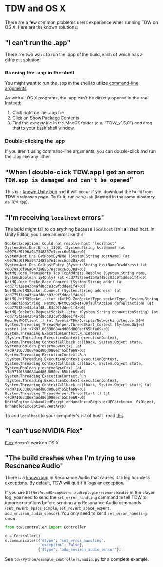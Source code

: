 # TDW and OS X

There are a few common problems users experience when running TDW on OS X. Here are the known solutions:

## "I can't run the .app"

There are two ways to run the .app of the build, each of which has a different solution:

### Running the .app in the shell

You might want to run the .app in the shell to utilize [command-line arguments](../getting_started.md). 

As with all OS X programs, the .app can't be directly opened in the shell. Instead:

1. Click right on the .app file
2. Click on Show Package Contents 
3. Find the executable in the MacOS folder (e.g.  “TDW_v1.5.0”) and drag that to your bash shell window.

### Double-clicking the .app

If you aren't using command-line arguments, you can double-click and run the .app like any other.

## "When I double-click TDW.app I get an error: `TDW.app is damaged and can't be opened`"

This is a [known Unity bug](https://issuetracker.unity3d.com/issues/macos-builds-now-contain-a-quarantine-attribute) and it will occur if you download the build from TDW's releases page. To fix it, run `setup.sh` (located in the same directory as `TDW.app`).

## "I'm receiving `localhost` errors"

The build might fail to do anything because `localhost` isn't a listed host. In Unity Editor, you'll see an error like this:

```
SocketException: Could not resolve host 'localhost'
System.Net.Dns.Error_11001 (System.String hostName) (at <0079a30f96a047348857e1cecc6c638a>:0)
System.Net.Dns.GetHostByName (System.String hostName) (at <0079a30f96a047348857e1cecc6c638a>:0)
System.Net.Dns.GetHostEntry (System.String hostNameOrAddress) (at <0079a30f96a047348857e1cecc6c638a>:0)
NetMQ.Core.Transports.Tcp.TcpAddress.Resolve (System.String name, System.Boolean ip4Only) (at <cd775f2ee43b4afd8cc83c9f5ddee1f4>:0)
NetMQ.Core.SocketBase.Connect (System.String addr) (at <cd775f2ee43b4afd8cc83c9f5ddee1f4>:0)
NetMQ.NetMQSocket.Connect (System.String address) (at <cd775f2ee43b4afd8cc83c9f5ddee1f4>:0)
NetMQ.NetMQSocket..ctor (NetMQ.ZmqSocketType socketType, System.String connectionString, NetMQ.NetMQSocket+DefaultAction defaultAction) (at <cd775f2ee43b4afd8cc83c9f5ddee1f4>:0)
NetMQ.Sockets.RequestSocket..ctor (System.String connectionString) (at <cd775f2ee43b4afd8cc83c9f5ddee1f4>:0)
Req.NetMQClient () (at Assets/TDW/Scripts/Networking/Req.cs:284)
System.Threading.ThreadHelper.ThreadStart_Context (System.Object state) (at <7d97106330684add86d080ecf65bfe69>:0)
System.Threading.ExecutionContext.RunInternal (System.Threading.ExecutionContext executionContext, System.Threading.ContextCallback callback, System.Object state, System.Boolean preserveSyncCtx) (at <7d97106330684add86d080ecf65bfe69>:0)
System.Threading.ExecutionContext.Run (System.Threading.ExecutionContext executionContext, System.Threading.ContextCallback callback, System.Object state, System.Boolean preserveSyncCtx) (at <7d97106330684add86d080ecf65bfe69>:0)
System.Threading.ExecutionContext.Run (System.Threading.ExecutionContext executionContext, System.Threading.ContextCallback callback, System.Object state) (at <7d97106330684add86d080ecf65bfe69>:0)
System.Threading.ThreadHelper.ThreadStart () (at <7d97106330684add86d080ecf65bfe69>:0)
UnityEngine.UnhandledExceptionHandler:<RegisterUECatcher>m__0(Object, UnhandledExceptionEventArgs)
```

To add `localhost` to your computer's list of hosts, read [this](https://apple.stackexchange.com/a/307029).

## "I can't use NVIDIA Flex"

[Flex](flex.md) doesn't work on OS X.

## "The build crashes when I'm trying to use Resonance Audio"

There is a [known bug](https://github.com/threedworld-mit/tdw/issues/200) in Resonance Audio that causes it to log harmless exceptions. By default, TDW will quit if it logs an exception.

If you see `DllNotFoundException: audiopluginresonanceaudio` in the player log, you need to send the `set_error_handling` command to tell TDW to ignore exceptions before sending any Resonance Audio commands (`set_reverb_space_simple`, `set_reverb_space_expert`, `add_environ_audio_sensor`). You only need to send `set_error_handling` once.

```python
from tdw.controller import Controller

c = Controller()
c.communicate([{"$type": "set_error_handling",
                "exception": False},
               {"$type": "add_environ_audio_sensor"}])
```

See `tdw/Python/example_controllers/audio.py` for a complete example.
